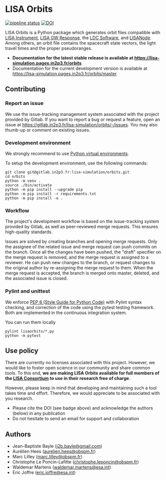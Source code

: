 # LISA Orbits

[![pipeline status](https://gitlab.in2p3.fr/lisa-simulation/orbits/badges/master/pipeline.svg)](https://gitlab.in2p3.fr/lisa-simulation/orbits/-/commits/master)
[![DOI](https://zenodo.org/badge/doi/10.5281/zenodo.6412992.svg)](https://doi.org/10.5281/zenodo.6412992)


LISA Orbits is a Python package which generates orbit files compatible with [LISA Instrument](https://gitlab.in2p3.fr/lisa-simulation/instrument), [LISA GW Response](https://gitlab.in2p3.fr/lisa-simulation/orbits), the [LDC Software](https://lisa-ldc.lal.in2p3.fr/code), and [LISANode](https://gitlab.in2p3.fr/j2b.bayle/LISANode). Among others, an orbit file contains the spacecraft state vectors, the light travel times and the proper pseudoranges.

* **Documentation for the latest stable release is available at <https://lisa-simulation.pages.in2p3.fr/orbits>**
* Documentation for the current development version is available at <https://lisa-simulation.pages.in2p3.fr/orbits/master>

## Contributing

### Report an issue

We use the issue-tracking management system associated with the project provided by Gitlab. If you want to report a bug or request a feature, open an issue at <https://gitlab.in2p3.fr/lisa-simulation/orbits/-/issues>. You may also thumb-up or comment on existing issues.

### Development environment

We strongly recommend to use [Python virtual environments](https://docs.python.org/3/tutorial/venv.html).

To setup the development environment, use the following commands:

```shell
git clone git@gitlab.in2p3.fr:lisa-simulation/orbits.git
cd orbits
python -m venv .
source ./bin/activate
python -m pip install --upgrade pip
python -m pip install -r requirements.txt
python -m pip install -e .
```

### Workflow

The project's development workflow is based on the issue-tracking system provided by Gitlab, as well as peer-reviewed merge requests. This ensures high-quality standards.

Issues are solved by creating branches and opening merge requests. Only the assignee of the related issue and merge request can push commits on the branch. Once all the changes have been pushed, the "draft" specifier on the merge request is removed, and the merge request is assigned to a reviewer. He can push new changes to the branch, or request changes to the original author by re-assigning the merge request to them. When the merge request is accepted, the branch is merged onto master, deleted, and the associated issue is closed.

### Pylint and unittest

We enforce [PEP 8 (Style Guide for Python Code)](https://www.python.org/dev/peps/pep-0008/) with Pylint syntax checking, and correction of the code using the pytest testing framework. Both are implemented in the continuous integration system.

You can run them locally

```shell
pylint lisaorbits/*.py
python -m pytest
```

## Use policy

There are currently no licenses associated with this project. However, we would like to foster open science in our community and share common tools. To this end, **we are making LISA Orbits available for full members of the [LISA Consortium](https://www.elisascience.org) to use in their research free of charge**.

However, please keep in mind that developing and maintaining such a tool takes time and effort. Therefore, we would appreciate to be associated with you research.

* Please cite the DOI (see badge above) and acknowledge the authors (below) in any publication
* Do not hesitate to send an email for support and collaboration

## Authors

* Jean-Baptiste Bayle (j2b.bayle@gmail.com)
* Aurélien Hees (aurelien.hees@obspm.fr)
* Marc Lilley (marc.lilley@obspm.fr)
* Christophe Le Poncin-Lafitte (christophe.leponcin@obspm.fr)
* Waldemar Martens (waldemar.martens@esa.int)
* Eric Joffre (eric.joffre@esa.int)
